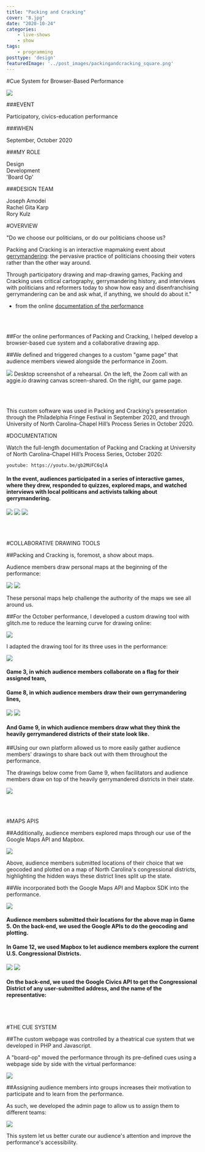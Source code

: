 ```yaml
---
title: "Packing and Cracking"
cover: "8.jpg"
date: "2020-10-24"
categories:
    - live-shows
    - show
tags:
    - programming
posttype: 'design'
featuredImage: '../post_images/packingandcracking_square.png'
---
```


#Cue System for Browser-Based Performance

<cover-img>

<img src="../post_images/packingandcracking/game10_screenshot1.png" />

</cover-img>

<design-meta>

###EVENT

Participatory, civics-education performance

###WHEN

September, October 2020

###MY ROLE

Design\
Development\
'Board Op'

###DESIGN TEAM

Joseph Amodei\
Rachel Gita Karp\
Rory Kulz

</design-meta>

<grid-container>

#OVERVIEW

<quote>

"Do we choose our politicians, or do our politicians choose us?

Packing and Cracking is an interactive mapmaking event about <a href="https://www.youtube.com/watch?v=Mky11UJb9AY&ab_channel=CGPGrey">gerrymandering</a>: the pervasive practice of politicians choosing their voters rather than the other way around.

Through participatory drawing and map-drawing games, Packing and Cracking uses critical cartography, gerrymandering history, and interviews with politicians and reformers today to show how easy and disenfranchising gerrymandering can be and ask what, if anything, we should do about it."

</quote>

- from the online [documentation of the performance](https://www.packingandcracking.com/)

<br><br>

##For the online performances of Packing and Cracking, I helped develop a browser-based cue system and a collaborative drawing app.

##We defined and triggered changes to a custom "game page" that audience members viewed alongside the performance in Zoom.

<img src="../post_images/packingandcracking/game4_screenshot2.png" />
Desktop screenshot of a rehearsal. On the left, the Zoom call with an aggie.io drawing canvas screen-shared. On the right, our game page.

<br><br>

This custom software was used in Packing and Cracking's presentation through the Philadelphia Fringe Festival in September 2020, and through University of North Carolina-Chapel Hill’s Process Series in October 2020.

<!-- [Find the full documentation on Github.](https://github.com/joshuakery/PackingAndCrackingCueSystem) -->

#DOCUMENTATION

Watch the full-length documentation of Packing and Cracking at University of North Carolina-Chapel Hill’s Process Series, October 2020:

`youtube: https://youtu.be/gb2MUFC6qlA`

<text-pair>

<h4>

In the event, audiences participated in a series of interactive games, where they drew, responded to quizzes, explored maps, and watched interviews with local politicans and activists talking about gerrymandering.

</h4>

<img src="../post_images/packingandcracking/game1-rain.gif" />
<img src="../post_images/packingandcracking/game6-responses.png" />
<img src="../post_images/packingandcracking/game10-flags.png" />

</text-pair>


<br><br>

#COLLABORATIVE DRAWING TOOLS

##Packing and Cracking is, foremost, a show about maps.

Audience members draw personal maps at the beginning of the performance:

<img src="../post_images/packingandcracking/game4_screenshot1_detail.png" />

<img src="../post_images/packingandcracking/game4_screenshot2_detail.png" />

These personal maps help challenge the authority of the maps we see all around us.

##For the October performance, I developed a custom drawing tool with glitch.me to reduce the learning curve for drawing online:

<img src="../post_images/packingandcracking/custom_drawing.png" />

I adapted the drawing tool for its three uses in the performance:

<img-pair>

<img src="../post_images/packingandcracking/game3.png" />

<h4>

Game 3, in which audience members collaborate on a flag for their assigned team,

</h4>

</img-pair>



<text-pair>

<h4>

Game 8, in which audience members draw their own gerrymandering lines,

</h4>

<img src="../post_images/packingandcracking/game8_detail.png" />

</text-pair>



<img-pair>

<img src="../post_images/packingandcracking/game9_detail.png" />

<h4>

And Game 9, in which audience members draw what they think the heavily gerrymandered districts of their state look like.

</h4>

</img-pair>

##Using our own platform allowed us to more easily gather audience members' drawings to share back out with them throughout the performance.

The drawings below come from Game 9, when facilitators and audience members draw on top of the heavily gerrymandered districts in their state.

<img src="../post_images/packingandcracking/district_drawings.png" />

<br><br>

#MAPS APIS

##Additionally, audience members explored maps through our use of the Google Maps API and Mapbox.

<full-width-image>

<img src="../post_images/packingandcracking/game10_screenshot1.png" />

</full-width-image>

Above, audience members submitted locations of their choice that we geocoded and plotted on a map of North Carolina's congressional districts, highlighting the hidden ways these district lines split up the state.

##We incorporated both the Google Maps API and Mapbox SDK into the performance.

<img-pair>

<img src="../post_images/packingandcracking/game5.png" />

<h4>

Audience members submitted their locations for the above map in Game 5. On the back-end, we used the Google APIs to do the geocoding and plotting.

</h4>

</img-pair>

<text-pair>

<h4>

In Game 12, we used Mapbox to let audience members explore the current U.S. Congressional Districts.

</h4>

<img src="../post_images/packingandcracking/game12.png" />

</text-pair>

<img-pair>

<img src="../post_images/packingandcracking/game12_detail.png" />

<h4>

On the back-end, we used the Google Civics API to get the Congressional District of any user-submitted address, and the name of the representative:

</h4>

</img-pair>


<br><br>

#THE CUE SYSTEM

##The custom webpage was controlled by a theatrical cue system that we developed in PHP and Javascript.

A "board-op" moved the performance through its pre-defined cues using a webpage side by side with the virtual performance:

<img src="../post_images/packingandcracking/game2_admin_overview.png" />

##Assigning audience members into groups increases their motivation to participate and to learn from the performance.

As such, we developed the admin page to allow us to assign them to different teams:

<img src="../post_images/packingandcracking/different_teams.png" />

This system let us better curate our audience's attention and improve the performance's accessibility.

</grid-container>